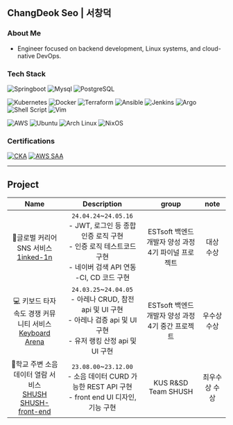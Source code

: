 ## ChangDeok Seo | 서창덕
### About Me
- Engineer focused on backend development, Linux systems, and cloud-native DevOps.
### Tech Stack
![Springboot](https://img.shields.io/badge/Springboot-6DB33F.svg?&style=flat&logo=springboot&logoColor=FFFFFF)
![Mysql](https://img.shields.io/badge/MySQL-4479A1.svg?&style=flat&logo=mysql&logoColor=FFFFFF)
![PostgreSQL](https://img.shields.io/badge/PostgreSQL-4169E1.svg?&style=flat&logo=postgresql&logoColor=FFFFFF)

![Kubernetes](https://img.shields.io/badge/Kubernetes-326CE5.svg?&style=flat&logo=kubernetes&logoColor=FFFFFF)
![Docker](https://img.shields.io/badge/Docker-2496ED.svg?&style=flat&logo=docker&logoColor=FFFFFF)
![Terraform](https://img.shields.io/badge/Terraform-844FBA.svg?&style=flat&logo=terraform&logoColor=FFFFFF)
![Ansible](https://img.shields.io/badge/Ansible-EE0000.svg?&style=flat&logo=ansible&logoColor=FFFFFF)
![Jenkins](https://img.shields.io/badge/Jenkins-D24939.svg?&style=flat&logo=jenkins&logoColor=FFFFFF)
![Argo](https://img.shields.io/badge/Argo-EF7B4D.svg?&style=flat&logo=argo&logoColor=FFFFFF)
![Shell Script](https://img.shields.io/badge/Shell_Script-4EAA25.svg?&style=flat&logo=gnubash&logoColor=FFFFFF)
![Vim](https://img.shields.io/badge/Vim-019733.svg?&style=flat&logo=vim&logoColor=FFFFFF)

![AWS](https://img.shields.io/badge/AWS-FF9900.svg?&style=flat&logo=amazonaws&logoColor=FFFFFF)
![Ubuntu](https://img.shields.io/badge/Ubuntu-E95420.svg?&style=flat&logo=ubuntu&logoColor=FFFFFF)
![Arch Linux](https://img.shields.io/badge/Arch_Linux-1793D1.svg?&style=flat&logo=archlinux&logoColor=FFFFFF)
![NixOS](https://img.shields.io/badge/NixOS-5277C3.svg?&style=flat&logo=nixos&logoColor=FFFFFF)



### Certifications
[![CKA](https://img.shields.io/badge/CNCF/LF-Certified_Kubernetes_Administrator-326CE5?style=flat&logo=kubernetes&logoColor=white)](https://www.credly.com/badges/9d578a59-310f-4147-8ad7-73158f26b2d2/public_url)
[![AWS SAA](https://img.shields.io/badge/AWS-Certified_Solutions_Architect_Associate-FF9900?style=flat)](https://www.credly.com/badges/63e46854-1f27-4156-8927-eaabe084bc71/public_url)

---
## Project
|Name|Description|group|note|
|:---:|:---:|:---:|:---:|
|📧글로벌 커리어 SNS 서비스 <br> [1inked-1n](https://github.com/Garodden/1inked-1n)|`24.04.24`~`24.05.16` <br> - JWT, 로그인 등 종합 인증 로직 구현 <br> - 인증 로직 테스트코드 구현 <br> - 네이버 검색 API 연동 <br> -CI, CD 코드 구현 |ESTsoft 백엔드 개발자 양성 과정 4기 파이널 프로젝트|대상 수상|
|💻 키보드 타자 속도 경쟁 커뮤니티 서비스 <br> [Keyboard Arena](https://github.com/Garodden/keyboard-arena)|`24.03.25`~`24.04.05` <br> - 아레나 CRUD, 참전 api 및 UI 구현 <br> - 아레나 검증 api 및 UI 구현 <br> - 유저 랭킹 산정 api 및 UI 구현 |ESTsoft 백엔드 개발자 양성 과정 4기 중간 프로젝트|우수상 수상|
|📢학교 주변 소음 데이터 열람 서비스 <br> [SHUSH](https://github.com/Garodden/SHUSH_project) <br> [SHUSH-front-end](https://github.com/Garodden/SHUSH_frontend)|`23.08.00`~`23.12.00` <br> - 소음 데이터 CURD 가능한 REST API 구현 <br> - front end UI 디자인, 기능 구현 |KUS R&SD Team SHUSH|최우수상 수상|
